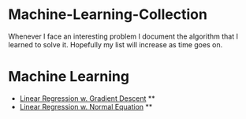 # Machine-Learning-Collection
Whenever I face an interesting problem I document the algorithm that I learned to solve it. Hopefully my list will increase as time goes on.

# Machine Learning
* [Linear Regression w. Gradient Descent](https://github.com/AladdinPerzon/Machine-Learning-Collection/blob/master/ML/LinearRegression/linear_regression_gradient_descent.py) **
* [Linear Regression w. Normal Equation](https://github.com/AladdinPerzon/Machine-Learning-Collection/blob/master/ML/LinearRegression/linear_regression_normal_equation.py) **
